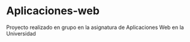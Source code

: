 # Aplicaciones-web
Proyecto realizado en grupo en la asignatura de Aplicaciones Web en la Universidad
